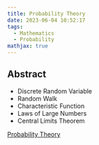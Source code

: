 ```yaml
---
title: Probability Theory
date: 2023-06-04 10:52:17
tags:
  - Mathematics
  - Probability
mathjax: true
---
```


## Abstract

- Discrete Random Variable
- Random Walk
- Characteristic Function
- Laws of Large Numbers
- Central Limits Theorem

[Probability Theory](https://drive.google.com/file/d/1L7r7-q7D1_8BGIuf0AFlobsZouYxIZNR/view?usp=sharing)
